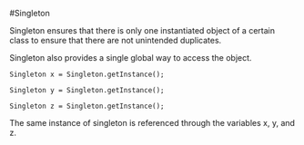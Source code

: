 #Singleton


Singleton ensures that there is only one instantiated object of a certain class to ensure that there are not unintended duplicates.


Singleton also provides a single global way to access the object.


```
Singleton x = Singleton.getInstance();

Singleton y = Singleton.getInstance();

Singleton z = Singleton.getInstance();
```


The same instance of singleton is referenced through the variables x, y, and z.